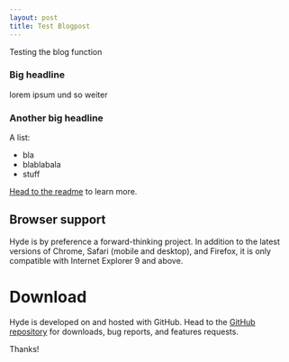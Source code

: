 ```yaml
---
layout: post
title: Test Blogpost
---
```


Testing the blog function

### Big headline

lorem ipsum und so weiter

### Another big headline

A list:

* bla
* blablabala
* stuff

[Head to the readme](https://github.com/poole/hyde#readme) to learn more.

## Browser support

Hyde is by preference a forward-thinking project. In addition to the latest versions of Chrome, Safari (mobile and desktop), and Firefox, it is only compatible with Internet Explorer 9 and above.

# Download

Hyde is developed on and hosted with GitHub. Head to the <a href="https://github.com/poole/hyde">GitHub repository</a> for downloads, bug reports, and features requests.

Thanks!
